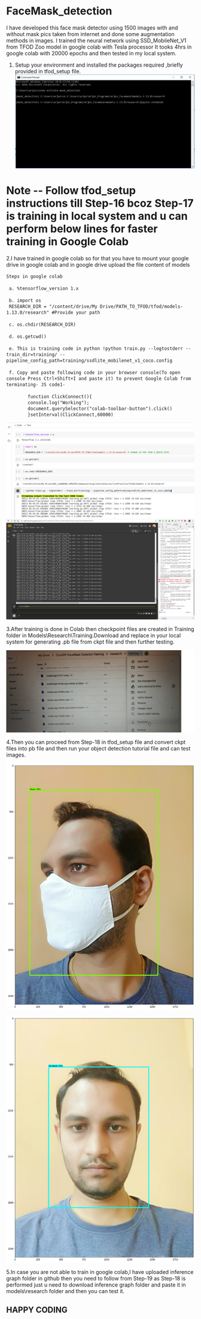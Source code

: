 <h1>FaceMask_detection</h1>

I have developed this face mask detector using 1500 images with and without mask pics taken from internet and done some augmentation methods in images.
I trained the neural network using SSD_MobileNet_V1 from TFOD Zoo model in google colab with Tesla processor
It tooks 4hrs in google colab with 20000 epochs and then tested in my local system.

1. Setup your environment and installed the packages required ,briefly provided in tfod_setup file.
 ![](Screenshots/cmd.JPG)

<h1>Note -- Follow tfod_setup instructions till Step-16 bcoz Step-17 is training in local system and u can perform below lines for faster training in Google Colab</h1>

2.I have trained in google colab so for that you have to mount your google drive in google colab and in google drive upload the file content of models
   
    Steps in google colab
   
     a. %tensorflow_version 1.x

     b. import os
     RESEARCH_DIR = "/content/drive/My Drive/PATH_TO_TFOD/tfod/models-1.13.0/research" #Provide your path

     c. os.chdir(RESEARCH_DIR)

     d. os.getcwd()

     e. This is training code in python !python train.py --logtostderr --train_dir=training/ --pipeline_config_path=training/ssdlite_mobilenet_v1_coco.config

     f. Copy and paste following code in your browser console(To open console Press Ctrl+Shift+I and paste it) to prevent Google Colab from terminating- JS code1-
         
            function ClickConnect(){
            console.log("Working"); 
            document.querySelector("colab-toolbar-button").click() 
            }setInterval(ClickConnect,60000)
      
  ![](Screenshots/colabOutPut.png)
  ![](Screenshots/trainingStartedinColab.jpeg)
  
 3.After training is done in Colab then checkpoint files are created in Training folder in Models\Research\Training.Download and replace in your local system
    for generating .pb file from ckpt file and then further testing. 
    
  ![](Screenshots/gdrive.jpg)
    
 4.Then you can proceed from Step-18 in tfod_setup file and convert ckpt files into pb file and then run your object detection tutorial file and can test images.
 
  ![](Screenshots/mask_test.png)
    
  ![](Screenshots/no_mask_test.png)
    
 5.In case you are not able to train in google colab,I have uploaded inference graph folder in github then you need to follow from Step-19 as Step-18 is performed just u need to download inference graph folder and paste it in models\research folder and then you can test it.   
  
  
   <h2> HAPPY CODING </h2>
 
 
